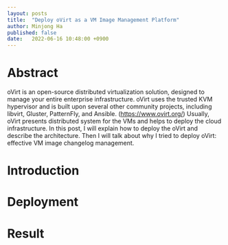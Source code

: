 ```yaml
---
layout: posts
title:  "Deploy oVirt as a VM Image Management Platform"
author: Minjong Ha
published: false
date:   2022-06-16 10:48:00 +0900
---
```


# Abstract
oVirt is an open-source distributed virtualization solution, designed to manage your entire enterprise infrastructure. oVirt uses the trusted KVM hypervisor and is built upon several other community projects, including libvirt, Gluster, PatternFly, and Ansible. (https://www.ovirt.org/)
Usually, oVirt presents distributed system for the VMs and helps to deploy the cloud infrastructure.
In this post, I will explain how to deploy the oVirt and describe the architecture.
Then I will talk about why I tried to deploy oVirt: effective VM image changelog management.

# Introduction

# Deployment

# Result

